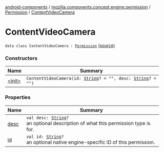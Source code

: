 [android-components](../../../index.md) / [mozilla.components.concept.engine.permission](../../index.md) / [Permission](../index.md) / [ContentVideoCamera](./index.md)

# ContentVideoCamera

`data class ContentVideoCamera : `[`Permission`](../index.md) [(source)](https://github.com/mozilla-mobile/android-components/blob/master/components/concept/engine/src/main/java/mozilla/components/concept/engine/permission/PermissionRequest.kt#L70)

### Constructors

| Name | Summary |
|---|---|
| [&lt;init&gt;](-init-.md) | `ContentVideoCamera(id: `[`String`](https://kotlinlang.org/api/latest/jvm/stdlib/kotlin/-string/index.html)`? = "", desc: `[`String`](https://kotlinlang.org/api/latest/jvm/stdlib/kotlin/-string/index.html)`? = "")` |

### Properties

| Name | Summary |
|---|---|
| [desc](desc.md) | `val desc: `[`String`](https://kotlinlang.org/api/latest/jvm/stdlib/kotlin/-string/index.html)`?`<br>an optional description of what this permission type is for. |
| [id](id.md) | `val id: `[`String`](https://kotlinlang.org/api/latest/jvm/stdlib/kotlin/-string/index.html)`?`<br>an optional native engine-specific ID of this permission. |
